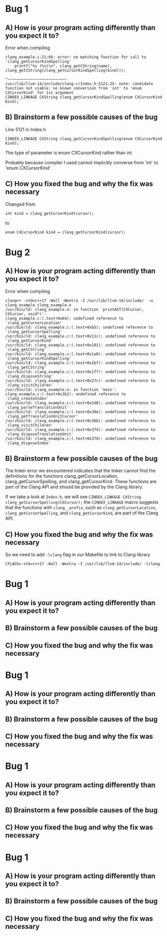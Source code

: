 # Bug 1

## A) How is your program acting differently than you expect it to?

Error when compiling

```
clang_example.c:21:66: error: no matching function for call to 'clang_getCursorKindSpelling'
    printf("%s (%s)\n", clang_getCString(name), clang_getCString(clang_getCursorKindSpelling(kind)));
                                                                 ^~~~~~~~~~~~~~~~~~~~~~~~~~~
/usr/lib/llvm-14/include/clang-c/Index.h:5121:25: note: candidate function not viable: no known conversion from 'int' to 'enum CXCursorKind' for 1st argument
CINDEX_LINKAGE CXString clang_getCursorKindSpelling(enum CXCursorKind Kind);
```

## B) Brainstorm a few possible causes of the bug
Line 5121 in Index.h

`CINDEX_LINKAGE CXString clang_getCursorKindSpelling(enum CXCursorKind Kind);`

The type of parameter is enum CXCursorKind rather than int

Probably because compiler I used cannot implicitly converse from 'int' to 'enum CXCursorKind'

## C) How you fixed the bug and why the fix was necessary
Changed from

`int kind = clang_getCursorKind(cursor);`

to 

`enum CXCursorKind kind = clang_getCursorKind(cursor);`


# Bug 2

## A) How is your program acting differently than you expect it to?
Error when compiling

```
clang++ -std=c++17 -Wall -Wextra -I /usr/lib/llvm-14/include/  -o clang_example clang_example.o
/usr/bin/ld: clang_example.o: in function `printAST(CXCursor, CXCursor, void*)':
clang_example.c:(.text+0x64): undefined reference to `clang_getCursorLocation'
/usr/bin/ld: clang_example.c:(.text+0xb5): undefined reference to `clang_getCursorSpelling'
/usr/bin/ld: clang_example.c:(.text+0x11c): undefined reference to `clang_getCursorKind'
/usr/bin/ld: clang_example.c:(.text+0x191): undefined reference to `clang_getCString'
/usr/bin/ld: clang_example.c:(.text+0x1a0): undefined reference to `clang_getCursorKindSpelling'
/usr/bin/ld: clang_example.c:(.text+0x1bf): undefined reference to `clang_getCString'
/usr/bin/ld: clang_example.c:(.text+0x1ff): undefined reference to `clang_disposeString'
/usr/bin/ld: clang_example.c:(.text+0x27c): undefined reference to `clang_visitChildren'
/usr/bin/ld: clang_example.o: in function `main':
clang_example.c:(.text+0x2b2): undefined reference to `clang_createIndex'
/usr/bin/ld: clang_example.c:(.text+0x2d8): undefined reference to `clang_parseTranslationUnit'
/usr/bin/ld: clang_example.c:(.text+0x30e): undefined reference to `clang_getTranslationUnitCursor'
/usr/bin/ld: clang_example.c:(.text+0x36b): undefined reference to `clang_visitChildren'
/usr/bin/ld: clang_example.c:(.text+0x374): undefined reference to `clang_disposeTranslationUnit'
/usr/bin/ld: clang_example.c:(.text+0x37d): undefined reference to `clang_disposeIndex'
```
## B) Brainstorm a few possible causes of the bug

The linker error we encountered indicates that the linker cannot find the definitions for the functions clang_getCursorLocation, clang_getCursorSpelling, and clang_getCursorKind. These functions are part of the Clang API and should be provided by the Clang library.


If we take a look at `Index.h`, we will see 
`CINDEX_LINKAGE CXString clang_getCursorSpelling(CXCursor);`
the `CINDEX_LINKAGE` macro suggests that the functions with `clang_ prefix`, such as `clang_getCursorLocation`, `clang_getCursorSpelling`, and `clang_getCursorKind`, are part of the Clang API.
## C) How you fixed the bug and why the fix was necessary


So we need to add `-lclang` flag in our Makefile to link to Clang library

`CFLAGS=-std=c++17 -Wall -Wextra -I /usr/lib/llvm-14/include/ -lclang
`




# Bug 1

## A) How is your program acting differently than you expect it to?

## B) Brainstorm a few possible causes of the bug


## C) How you fixed the bug and why the fix was necessary

# Bug 1

## A) How is your program acting differently than you expect it to?

## B) Brainstorm a few possible causes of the bug


## C) How you fixed the bug and why the fix was necessary

# Bug 1

## A) How is your program acting differently than you expect it to?

## B) Brainstorm a few possible causes of the bug


## C) How you fixed the bug and why the fix was necessary

# Bug 1

## A) How is your program acting differently than you expect it to?

## B) Brainstorm a few possible causes of the bug


## C) How you fixed the bug and why the fix was necessary